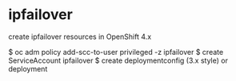 # ipfailover

create ipfailover resources in OpenShift 4.x

$ oc adm policy add-scc-to-user privileged -z ipfailover
$ create ServiceAccount ipfailover
$ create deploymentconfig (3.x style) or deployment
